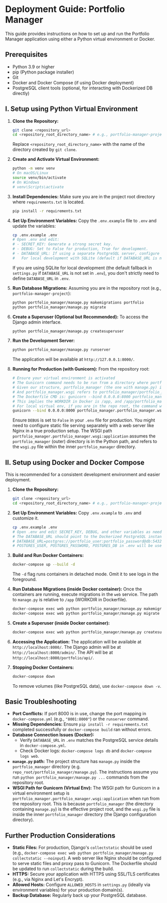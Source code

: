 # Deployment Guide: Portfolio Manager

This guide provides instructions on how to set up and run the Portfolio Manager application using either a Python virtual environment or Docker.

## Prerequisites

*   Python 3.9 or higher
*   pip (Python package installer)
*   Git
*   Docker and Docker Compose (if using Docker deployment)
*   PostgreSQL client tools (optional, for interacting with Dockerized DB directly)

## I. Setup using Python Virtual Environment

1.  **Clone the Repository:**
    ```bash
    git clone <repository_url>
    cd <repository_root_directory_name> # e.g., portfolio-manager-project
    ```
    Replace `<repository_root_directory_name>` with the name of the directory created by `git clone`.

2.  **Create and Activate Virtual Environment:**
    ```bash
    python -m venv venv
    # On macOS/Linux
    source venv/bin/activate
    # On Windows
    # venv\Scripts\activate
    ```

3.  **Install Dependencies:**
    Make sure you are in the project root directory where `requirements.txt` is located.
    ```bash
    pip install -r requirements.txt
    ```

4.  **Set Up Environment Variables:**
    Copy the `.env.example` file to `.env` and update the variables:
    ```bash
    cp .env.example .env
    # Open .env and edit:
    # - SECRET_KEY: Generate a strong secret key.
    # - DEBUG: Set to False for production, True for development.
    # - DATABASE_URL: If using a separate PostgreSQL server, configure its URL.
    #   For local development with SQLite (default if DATABASE_URL is not set or invalid in .env), this can be left as is or commented out.
    ```
    If you are using SQLite for local development (the default fallback in `settings.py` if `DATABASE_URL` is not set in `.env`), you don't strictly need to define `DATABASE_URL` in `.env`.

5.  **Run Database Migrations:**
    Assuming you are in the repository root (e.g., `portfolio-manager-project`):
    ```bash
    python portfolio_manager/manage.py makemigrations portfolio
    python portfolio_manager/manage.py migrate
    ```

6.  **Create a Superuser (Optional but Recommended):**
    To access the Django admin interface.
    ```bash
    python portfolio_manager/manage.py createsuperuser
    ```

7.  **Run the Development Server:**
    ```bash
    python portfolio_manager/manage.py runserver
    ```
    The application will be available at `http://127.0.0.1:8000/`.

8.  **Running for Production (with Gunicorn):**
    From the repository root:
    ```bash
    # Ensure your virtual environment is activated
    # The Gunicorn command needs to be run from a directory where portfolio_manager.wsgi can be found.
    # Given our structure, portfolio_manager (the one with manage.py) is the project root.
    # And portfolio_manager.wsgi refers to portfolio_manager/portfolio_manager/wsgi.py
    # The Dockerfile CMD is: gunicorn --bind 0.0.0.0:8000 portfolio_manager.wsgi:application
    # This implies the WORKDIR in Docker is /app, and /app/portfolio_manager/wsgi.py is the path.
    # For local virtual env, if you are in the repo root, the command would be:
    gunicorn --bind 0.0.0.0:8000 portfolio_manager.portfolio_manager.wsgi:application -D
    ```
    Ensure `DEBUG` is set to `False` in your `.env` file for production. You might need to configure static file serving separately with a web server like Nginx in a true production setup. The WSGI path `portfolio_manager.portfolio_manager.wsgi:application` assumes the `portfolio_manager` (outer) directory is in the Python path, and refers to the `wsgi.py` file within the inner `portfolio_manager` directory.

## II. Setup using Docker and Docker Compose

This is recommended for a consistent development environment and easier deployment.

1.  **Clone the Repository:**
    ```bash
    git clone <repository_url>
    cd <repository_root_directory_name> # e.g., portfolio-manager-project
    ```

2.  **Set Up Environment Variables:**
    Copy `.env.example` to `.env` and customize it.
    ```bash
    cp .env.example .env
    # Open .env and edit SECRET_KEY, DEBUG, and other variables as needed.
    # The DATABASE_URL should point to the Dockerized PostgreSQL instance:
    # DATABASE_URL=postgres://portfolio_user:portfolio_password@db:5432/portfolio_db
    # POSTGRES_USER, POSTGRES_PASSWORD, POSTGRES_DB in .env will be used by docker-compose.yml to initialize the db service.
    ```

3.  **Build and Run Docker Containers:**
    ```bash
    docker-compose up --build -d
    ```
    The `-d` flag runs containers in detached mode. Omit it to see logs in the foreground.

4.  **Run Database Migrations (inside Docker container):**
    Once the containers are running, execute migrations in the `web` service. The path to `manage.py` is relative to `/app` (WORKDIR in Dockerfile).
    ```bash
    docker-compose exec web python portfolio_manager/manage.py makemigrations portfolio
    docker-compose exec web python portfolio_manager/manage.py migrate
    ```

5.  **Create a Superuser (inside Docker container):**
    ```bash
    docker-compose exec web python portfolio_manager/manage.py createsuperuser
    ```

6.  **Accessing the Application:**
    The application will be available at `http://localhost:8000/`.
    The Django admin will be at `http://localhost:8000/admin/`.
    The API will be at `http://localhost:8000/portfolio/api/`.

7.  **Stopping Docker Containers:**
    ```bash
    docker-compose down
    ```
    To remove volumes (like PostgreSQL data), use `docker-compose down -v`.

## Basic Troubleshooting

*   **Port Conflicts:** If port 8000 is in use, change the port mapping in `docker-compose.yml` (e.g., `"8001:8000"`) or the `runserver` command.
*   **Missing Dependencies:** Ensure `pip install -r requirements.txt` completed successfully or `docker-compose build` ran without errors.
*   **Database Connection Issues (Docker):**
    *   Verify `DATABASE_URL` in `.env` matches the PostgreSQL service details in `docker-compose.yml`.
    *   Check Docker logs: `docker-compose logs db` and `docker-compose logs web`.
*   **`manage.py` path:** The project structure has `manage.py` inside the `portfolio_manager` directory (e.g. `repo_root/portfolio_manager/manage.py`). The instructions assume you run `python portfolio_manager/manage.py ...` commands from the repository root.
*   **WSGI Path for Gunicorn (Virtual Env):** The WSGI path for Gunicorn in a virtual environment setup is `portfolio_manager.portfolio_manager.wsgi:application` when run from the repository root. This is because `portfolio_manager` (the directory containing `manage.py`) is the effective project root, and the `wsgi.py` file is inside the inner `portfolio_manager` directory (the Django configuration directory).

## Further Production Considerations

*   **Static Files:** For production, Django's `collectstatic` should be used (e.g., `docker-compose exec web python portfolio_manager/manage.py collectstatic --noinput`). A web server like Nginx should be configured to serve static files and proxy pass to Gunicorn. The Dockerfile should be updated to run `collectstatic` during the build.
*   **HTTPS:** Secure your application with HTTPS using SSL/TLS certificates (e.g., via Nginx and Let's Encrypt).
*   **Allowed Hosts:** Configure `ALLOWED_HOSTS` in `settings.py` (ideally via environment variables) for your production domain(s).
*   **Backup Database:** Regularly back up your PostgreSQL database.

```
